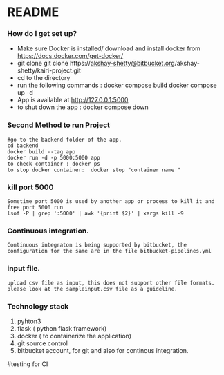 # README #


### How do I get set up? ###

* Make sure Docker is installed/ download and install docker from https://docs.docker.com/get-docker/
* git clone git clone https://akshay-shetty@bitbucket.org/akshay-shetty/kairi-project.git
* cd to the directory 
* run the following commands :
    docker compose build 
    docker compose up -d 
* App is available at http://127.0.0.1:5000
* to shut down the app : docker compose down 

### Second Method to run Project ###
    #go to the backend folder of the app. 
    cd backend 
    docker build --tag app .  
    docker run -d -p 5000:5000 app
    to check container : docker ps 
    to stop docker container:  docker stop "container name "

### kill port 5000   ###
    Sometime port 5000 is used by another app or process to kill it and free port 5000 run 
    lsof -P | grep ':5000' | awk '{print $2}' | xargs kill -9

### Continuous integration.   ###
    Continuous integraton is being supported by bitbucket, the configuration for the same are in the file bitbucket-pipelines.yml

### input file.   ###
    upload csv file as input, this does not support other file formats.
    please look at the sampleinput.csv file as a guideline.

### Technology stack ###
1. pyhton3
2. flask ( python flask framework)
3. docker ( to containerize the application)
4. git source control 
5. bitbucket account, for git and also for continous integration. 



#testing for CI